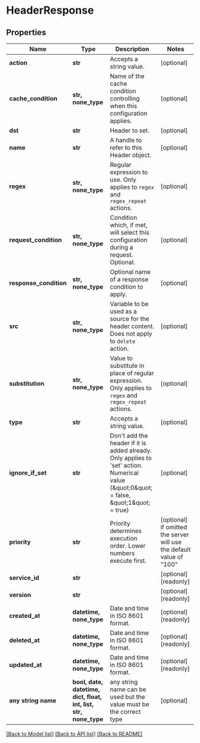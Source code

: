 # HeaderResponse


## Properties
Name | Type | Description | Notes
------------ | ------------- | ------------- | -------------
**action** | **str** | Accepts a string value. | [optional] 
**cache_condition** | **str, none_type** | Name of the cache condition controlling when this configuration applies. | [optional] 
**dst** | **str** | Header to set. | [optional] 
**name** | **str** | A handle to refer to this Header object. | [optional] 
**regex** | **str, none_type** | Regular expression to use. Only applies to `regex` and `regex_repeat` actions. | [optional] 
**request_condition** | **str, none_type** | Condition which, if met, will select this configuration during a request. Optional. | [optional] 
**response_condition** | **str, none_type** | Optional name of a response condition to apply. | [optional] 
**src** | **str, none_type** | Variable to be used as a source for the header content. Does not apply to `delete` action. | [optional] 
**substitution** | **str, none_type** | Value to substitute in place of regular expression. Only applies to `regex` and `regex_repeat` actions. | [optional] 
**type** | **str** | Accepts a string value. | [optional] 
**ignore_if_set** | **str** | Don&#39;t add the header if it is added already. Only applies to &#39;set&#39; action. Numerical value (\&quot;0\&quot; &#x3D; false, \&quot;1\&quot; &#x3D; true) | [optional] 
**priority** | **str** | Priority determines execution order. Lower numbers execute first. | [optional]  if omitted the server will use the default value of "100"
**service_id** | **str** |  | [optional] [readonly] 
**version** | **str** |  | [optional] [readonly] 
**created_at** | **datetime, none_type** | Date and time in ISO 8601 format. | [optional] [readonly] 
**deleted_at** | **datetime, none_type** | Date and time in ISO 8601 format. | [optional] [readonly] 
**updated_at** | **datetime, none_type** | Date and time in ISO 8601 format. | [optional] [readonly] 
**any string name** | **bool, date, datetime, dict, float, int, list, str, none_type** | any string name can be used but the value must be the correct type | [optional]

[[Back to Model list]](../README.md#documentation-for-models) [[Back to API list]](../README.md#documentation-for-api-endpoints) [[Back to README]](../README.md)


